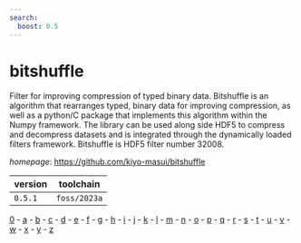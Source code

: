 ```yaml
---
search:
  boost: 0.5
---
```

# bitshuffle

Filter for improving compression of typed binary data. Bitshuffle is an algorithm that rearranges typed, binary data for improving compression, as well as a python/C package that implements this algorithm within the Numpy framework. The library can be used along side HDF5 to compress and decompress datasets and is integrated through the dynamically loaded filters framework. Bitshuffle is HDF5 filter number 32008.

*homepage*: <https://github.com/kiyo-masui/bitshuffle>

version | toolchain
--------|----------
``0.5.1`` | ``foss/2023a``

[0](../0/index.md) - [a](../a/index.md) - [b](../b/index.md) - [c](../c/index.md) - [d](../d/index.md) - [e](../e/index.md) - [f](../f/index.md) - [g](../g/index.md) - [h](../h/index.md) - [i](../i/index.md) - [j](../j/index.md) - [k](../k/index.md) - [l](../l/index.md) - [m](../m/index.md) - [n](../n/index.md) - [o](../o/index.md) - [p](../p/index.md) - [q](../q/index.md) - [r](../r/index.md) - [s](../s/index.md) - [t](../t/index.md) - [u](../u/index.md) - [v](../v/index.md) - [w](../w/index.md) - [x](../x/index.md) - [y](../y/index.md) - [z](../z/index.md)

